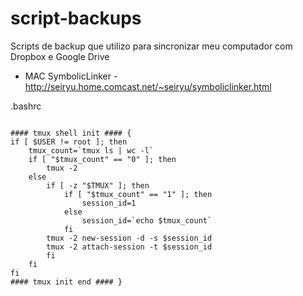 script-backups
==============

Scripts de backup que utilizo para sincronizar meu computador com Dropbox e Google Drive



- MAC
SymbolicLinker - http://seiryu.home.comcast.net/~seiryu/symboliclinker.html 


.bashrc

<code>
#### tmux shell init #### {
if [ $USER != root ]; then
    tmux_count=`tmux ls | wc -l`
    if [ "$tmux_count" == "0" ]; then
        tmux -2
    else
        if [ -z "$TMUX" ]; then
            if [ "$tmux_count" == "1" ]; then
                session_id=1
            else
                session_id=`echo $tmux_count`
            fi
        tmux -2 new-session -d -s $session_id
        tmux -2 attach-session -t $session_id
        fi
    fi
fi
#### tmux init end #### }
</code>
